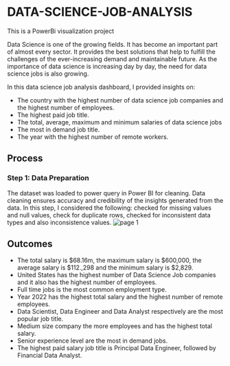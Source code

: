 # DATA-SCIENCE-JOB-ANALYSIS
This is a PowerBi visualization project


Data Science is one of the growing fields. It has become an important part of almost every sector. It provides the best solutions that help to fulfill the challenges of the ever-increasing demand and maintainable future. As the importance of data science is increasing day by day, the need for data science jobs is also growing.


In this data science job analysis dashboard, I provided insights on:
* The country with the highest number of data science job companies and the highest number of employees.
* The highest paid job title.
* The total, average, maximum and minimum salaries of data science jobs
* The most in demand job title.
* The year with the highest number of remote workers.

## Process
### Step 1: Data Preparation
The dataset was loaded to power query in Power BI for cleaning. Data cleaning ensures accuracy and credibility of the insights generated from the data. 
In this step,  I  considered the following:  checked for missing values and null values, check for duplicate rows, checked for inconsistent data types and also inconsistence values.
![page 1](https://user-images.githubusercontent.com/100838547/221819570-354ed17f-47cf-485e-91bd-48bfc639f2bf.png)

## Outcomes
* The total salary is $68.16m, the maximum salary is $600,000, the average salary is $112.,298 and the minimum salary is $2,829.
* United States has the highest number of Data Science Job companies and it also has the highest number of employees.
* Full time jobs is the most common employment type.
* Year 2022 has the highest total salary and the highest number of remote employees.
* Data Scientist, Data Engineer and Data Analyst respectively are the most popular job title.
* Medium size company the more employees and has the highest total salary.
* Senior experience level are the most in demand jobs.
* The highest paid salary job title is Principal Data Engineer, followed by Financial Data Analyst.

